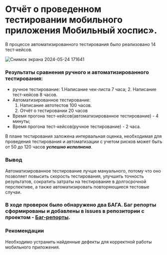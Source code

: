 # Отчёт о проведенном тестировании мобильного приложения Мобильный хоспис».
В процессе автоматизированного тестирования было реализовано 14 тест-кейсов. 

![Снимок экрана 2024-05-24 171641](https://github.com/Evgeniya1998/diplom/assets/130440948/3c5b8588-c5cc-4b75-8485-555d5a58318e)



### Результаты сравнения ручного и автоматизированного тестирования: 
- ручное тестирование:
  1.Написание чек-листа 7 часа;
  2. Написание тест-кейсов 8 часов.
- Автоматизированное тестирование:
  1. Написание автотестов 100 часов. 
  2. Отчёт о тестировании 20 часов
- Время прогона тест-кейсов(автоматизированное тестирование) -  4 минуты;
- Время прогона тест-кейсов(ручное тестирование) - 2 часа.

В плане тестирования заложена интервальная оценка, необходимая для проведения тестирования и автоматизации с учетом рисков может быть от 50 до 120 часов **_успешно исполнена_**.  
### Вывод
Автоматизированное тестирование лучше мануального, потому что оно позволяет повысить скорость тестирования, улучшить точность результатов, сократить затраты на тестирование в долгосрочной перспективе, а также автоматизировать повторяющиеся тестовые случаи.
### В ходе проверок было обнаружено два БАГА. Баг репорты сформированы и добавлены в issues в репозитории с проектом -  [Баг-репорты](https://github.com/Evgeniya1998/diplom/issues).
### Рекомендации
Необходимо устранить найденные дефекты для корректной работы мобильного приложения.
